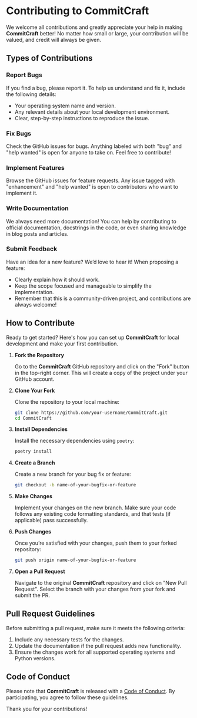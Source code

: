 # Contributing to CommitCraft

We welcome all contributions and greatly appreciate your help in making **CommitCraft** better! No matter how small or large, your contribution will be valued, and credit will always be given.

## Types of Contributions

### Report Bugs

If you find a bug, please report it. To help us understand and fix it, include the following details:

* Your operating system name and version.
* Any relevant details about your local development environment.
* Clear, step-by-step instructions to reproduce the issue.

### Fix Bugs

Check the GitHub issues for bugs. Anything labeled with both "bug" and "help wanted" is open for anyone to take on. Feel free to contribute!

### Implement Features

Browse the GitHub issues for feature requests. Any issue tagged with "enhancement" and "help wanted" is open to contributors who want to implement it.

### Write Documentation

We always need more documentation! You can help by contributing to official documentation, docstrings in the code, or even sharing knowledge in blog posts and articles.

### Submit Feedback

Have an idea for a new feature? We’d love to hear it! When proposing a feature:

* Clearly explain how it should work.
* Keep the scope focused and manageable to simplify the implementation.
* Remember that this is a community-driven project, and contributions are always welcome!

## How to Contribute

Ready to get started? Here's how you can set up **CommitCraft** for local development and make your first contribution.

1. **Fork the Repository**

   Go to the **CommitCraft** GitHub repository and click on the "Fork" button in the top-right corner. This will create a copy of the project under your GitHub account.

2. **Clone Your Fork**

   Clone the repository to your local machine:
   ```bash
   git clone https://github.com/your-username/CommitCraft.git
   cd CommitCraft
   ```

3. **Install Dependencies**

   Install the necessary dependencies using `poetry`:
   ```bash
   poetry install
   ```

4. **Create a Branch**

   Create a new branch for your bug fix or feature:
   ```bash
   git checkout -b name-of-your-bugfix-or-feature
   ```

5. **Make Changes**

   Implement your changes on the new branch. Make sure your code follows any existing code formatting standards, and that tests (if applicable) pass successfully.

6. **Push Changes**

   Once you’re satisfied with your changes, push them to your forked repository:
   ```bash
   git push origin name-of-your-bugfix-or-feature
   ```

7. **Open a Pull Request**

   Navigate to the original **CommitCraft** repository and click on "New Pull Request". Select the branch with your changes from your fork and submit the PR.

## Pull Request Guidelines

Before submitting a pull request, make sure it meets the following criteria:

1. Include any necessary tests for the changes.
2. Update the documentation if the pull request adds new functionality.
3. Ensure the changes work for all supported operating systems and Python versions.

## Code of Conduct

Please note that **CommitCraft** is released with a [Code of Conduct](CODE_OF_CONDUCT.md). By participating, you agree to follow these guidelines.

Thank you for your contributions!
